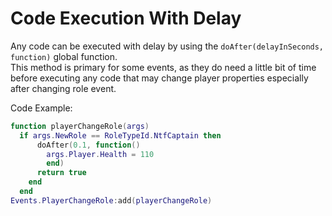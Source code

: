 # Code Execution With Delay

Any code can be executed with delay by using the `doAfter(delayInSeconds, function)` global function.<br>
This method is primary for some events, as they do need a little bit of time before executing any code that may change player properties especially after changing role event.<br>

Code Example:

```lua
function playerChangeRole(args)
  if args.NewRole == RoleTypeId.NtfCaptain then
      doAfter(0.1, function()
        args.Player.Health = 110
        end)
      return true
    end
  end
Events.PlayerChangeRole:add(playerChangeRole)
```
